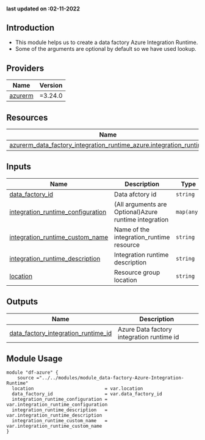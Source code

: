 <!-- BEGIN_TF_DOCS -->
#### last updated on :02-11-2022

## Introduction

* This module helps us to create a data factory Azure Integration Runtime.
* Some of the arguments are optional by default so we have used lookup.


## Providers

| Name | Version |
|------|---------|
| <a name="provider_azurerm"></a> [azurerm](#provider\_azurerm) | =3.24.0|

## Resources

| Name | Type |
|------|------|
| [azurerm_data_factory_integration_runtime_azure.integration_runtime](https://registry.terraform.io/providers/hashicorp/azurerm/latest/docs/resources/data_factory_integration_runtime_azure) | resource |

## Inputs

| Name | Description | Type | Default | Required |
|------|-------------|------|---------|:--------:|
| <a name="input_data_factory_id"></a> [data\_factory\_id](#input\_data\_factory\_id) | Data afctory id | `string` | n/a | yes |
| <a name="input_integration_runtime_configuration"></a> [integration\_runtime\_configuration](#input\_integration\_runtime\_configuration) | (All arguments are Optional)Azure runtime integration | `map(any)` | `{}` | no |
| <a name="input_integration_runtime_custom_name"></a> [integration\_runtime\_custom\_name](#input\_integration\_runtime\_custom\_name) | Name of the integration\_runtime resource | `string` | n/a | yes |
| <a name="input_integration_runtime_description"></a> [integration\_runtime\_description](#input\_integration\_runtime\_description) | Integration runtime description | `string` | `null` | no |
| <a name="input_location"></a> [location](#input\_location) | Resource group location | `string` | n/a | yes |

## Outputs

| Name | Description |
|------|-------------|
| <a name="output_data_factory_integration_runtime_id"></a> [data\_factory\_integration\_runtime\_id](#output\_data\_factory\_integration\_runtime\_id) | Azure Data factory integration runtime id |

## Module Usage

```
module "df-azure" {
    source ="../../modules/module_data-factory-Azure-Integration-Runtime"
  location                          = var.location
  data_factory_id                   = var.data_factory_id
  integration_runtime_configuration = var.integration_runtime_configuration
  integration_runtime_description   = var.integration_runtime_description
  integration_runtime_custom_name   = var.integration_runtime_custom_name
}

```
<!-- END_TF_DOCS -->